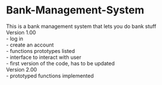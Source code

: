 # Bank-Management-System
This is a bank management system that lets you do bank stuff
<br>Version 1.00
<br>- log in
<br>- create an account
<br>- functions prototypes listed
<br>- interface to interact with user
<br>- first version of the code, has to be updated
<br>Version 2.00
<br>- prototyped functions implemented
